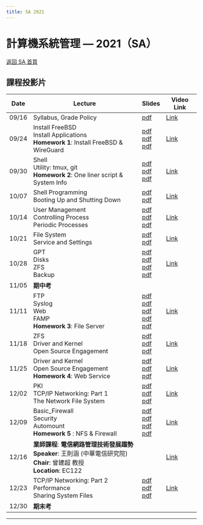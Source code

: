 ```yaml
---
title: SA 2021
---
```


# 計算機系統管理 — 2021（SA）

[返回 SA 首頁](/sa/)

## 課程投影片

| Date | Lecture | Slides | Video Link |
|---|---|---|---|
| 09/16 | Syllabus, Grade Policy | [pdf](slides/00_Syllabus.pdf) | [Link](https://teams.microsoft.com/l/meetup-join/19%3ameeting_NTNhODRjOTMtYjhmYy00MGQxLTgyOWItNTZkOTI4ODVhMDgx%40thread.v2/0?context=%7b%22Tid%22%3a%2280a9abdb-7cef-443c-b040-3f8e75e9232e%22%2c%22Oid%22%3a%2296f7dd50-2d0f-425e-835c-e91485fe70de%22%7d) |
| 09/24 | Install FreeBSD<br>Install Applications<br>**Homework 1**: Install FreeBSD & WireGuard | [pdf](slides/01_Install_FreeBSD.pdf)<br>[pdf](slides/02_Installing_Applications.pdf)<br>[pdf](slides/HW1.pdf) | [Link](https://teams.microsoft.com/l/meetup-join/19%3ameeting_NTNhODRjOTMtYjhmYy00MGQxLTgyOWItNTZkOTI4ODVhMDgx%40thread.v2/0?context=%7b%22Tid%22%3a%2280a9abdb-7cef-443c-b040-3f8e75e9232e%22%2c%22Oid%22%3a%2296f7dd50-2d0f-425e-835c-e91485fe70de%22%7d) |
| 09/30 | Shell<br>Utility: tmux, git<br>**Homework 2**: One liner script & System Info | [pdf](slides/03_Shell.pdf)<br>[pdf](slides/05_Utilities_tmux_git.pdf)<br>[pdf](slides/HW2_20211002.pdf) | [Link](https://teams.microsoft.com/l/meetup-join/19%3AUEr5hGHp9FHZRa5xZNyfOdnIRobq9eHsQTQHuHVTeoQ1%40thread.tacv2/1632983828601?context=%7B%22Tid%22%3A%2280a9abdb-7cef-443c-b040-3f8e75e9232e%22%2C%22Oid%22%3A%22752c6993-c5cc-486f-bc3e-8c27c05e450f%22%2C%22MessageId%22%3A%221632983828601%22%7D) |
| 10/07 | Shell Programming<br>Booting Up and Shutting Down | [pdf](slides/04_ShellProgramming.pdf)<br>[pdf](slides/06_Boot_ShutDown.pdf) | [Link](https://teams.microsoft.com/l/meetup-join/19%3AUEr5hGHp9FHZRa5xZNyfOdnIRobq9eHsQTQHuHVTeoQ1%40thread.tacv2/1632983828601?context=%7B%22Tid%22%3A%2280a9abdb-7cef-443c-b040-3f8e75e9232e%22%2C%22Oid%22%3A%22752c6993-c5cc-486f-bc3e-8c27c05e450f%22%2C%22MessageId%22%3A%221632983828601%22%7D) |
| 10/14 | User Management<br>Controlling Process<br>Periodic Processes | [pdf](slides/07_User_Management.pdf)<br>[pdf](slides/08_Controlling_Process.pdf)<br>[pdf](slides/09_Periodic_Processes.pdf) | [Link](https://teams.microsoft.com/l/meetup-join/19%3AUEr5hGHp9FHZRa5xZNyfOdnIRobq9eHsQTQHuHVTeoQ1%40thread.tacv2/1632983828601?context=%7B%22Tid%22%3A%2280a9abdb-7cef-443c-b040-3f8e75e9232e%22%2C%22Oid%22%3A%22752c6993-c5cc-486f-bc3e-8c27c05e450f%22%2C%22MessageId%22%3A%221632983828601%22%7D) |
| 10/21 | File System<br>Service and Settings | [pdf](slides/10_FileSystem.pdf)<br>[pdf](slides/11_Service_and_Settings.pdf) | [Link](https://meet.google.com/xdo-uxsk-imr) |
| 10/28 | GPT<br>Disks<br>ZFS<br>Backup | [pdf](slides/12_GPT.pdf)<br>[pdf](slides/13_Disks.pdf)<br>[pdf](slides/14_ZFS.pdf)<br>[pdf](slides/15_Backups.pdf) | [Link](https://meet.google.com/xdo-uxsk-imr) |
| 11/05 | **期中考** | | |
| 11/11 | FTP<br>Syslog<br>Web<br>FAMP<br>**Homework 3**: File Server | [pdf](slides/16_FTP_File_Transfer_Protocol.pdf)<br>[pdf](slides/17_Syslog_and_LogRotate.pdf)<br>[pdf](slides/18_Web.pdf)<br>[pdf](slides/19_FAMP.pdf)<br>[pdf](slides/hw3_20211204.pdf) | [Link](https://meet.google.com/xdo-uxsk-imr) |
| 11/18 | ZFS<br>Driver and Kernel<br>Open Source Engagement | [pdf](slides/14_ZFS.pdf)<br>[pdf](slides/20_Driver_and_Kernel.pdf)<br>[pdf](slides/21_Open_Source_Engagement.pdf) | [Link](https://meet.google.com/xdo-uxsk-imr) |
| 11/25 | Driver and Kernel<br>Open Source Engagement<br>**Homework 4**: Web Service | [pdf](slides/20_Driver_and_Kernel.pdf)<br>[pdf](slides/21_Open_Source_Engagement.pdf)<br>[pdf](slides/HW4.pdf) | [Link](https://meet.google.com/xdo-uxsk-imr) |
| 12/02 | PKI<br>TCP/IP Networking: Part 1<br>The Network File System | [pdf](slides/22_PKI.pdf)<br>[pdf](slides/23_TCP_IP.pdf)<br>[pdf](slides/24_NFS.pdf) | [Link](https://meet.google.com/xdo-uxsk-imr) |
| 12/09 | Basic_Firewall<br>Security<br>Automount<br>**Homework 5** : NFS & Firewall | [pdf](slides/25_Basic_Firewall.pdf)<br>[pdf](slides/26_Security.pdf)<br>[pdf](slides/27_Automount.pdf)<br>[pdf](slides/HW5.pdf) | [Link](https://meet.google.com/xdo-uxsk-imr) |
| 12/16 | **業師課程**: **電信網路管理技術發展趨勢**<br>**Speaker**: 王則涵 (中華電信研究院)<br>**Chair**: 曾建超 教授<br>**Location**: EC122 | | [Link](https://meet.google.com/xdo-uxsk-imr) |
| 12/23 | TCP/IP Networking: Part 2<br>Performance<br>Sharing System Files | [pdf](slides/23_TCP_IP.pdf)<br>[pdf](slides/28_Performance.pdf)<br>[pdf](slides/29_NIS.pdf) | [Link](https://meet.google.com/xdo-uxsk-imr) |
| 12/30 | **期末考** | | |

---
